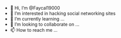 - 👋 Hi, I’m @Faycal19000
- 👀 I’m interested in hacking social networking sites
- 🌱 I’m currently learning ...
- 💞️ I’m looking to collaborate on ...
- 📫 How to reach me ...

<!---
Faycal19000/Faycal19000 is a ✨ special ✨ repository because its `README.md` (this file) appears on your GitHub profile.
You can click the Preview link to take a look at your changes.
--->

